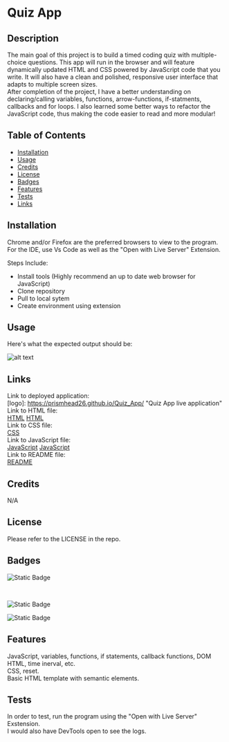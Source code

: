 # Quiz App

## Description

The main goal of this project is to build a timed coding quiz with multiple-choice questions. This app will run in the browser and will feature dynamically updated HTML and CSS powered by JavaScript code that you write. It will also have a clean and polished, responsive user interface that adapts to multiple screen sizes.
<br>
After completion of the project, I have a better understanding on declaring/calling variables, functions, arrow-functions, if-statments, callbacks and for loops. I also learned some better ways to refactor the JavaScript code, thus making the code easier to read and more modular!

## Table of Contents

- [Installation](#installation)
- [Usage](#usage)
- [Credits](#credits)
- [License](#license)
- [Badges](#badges)
- [Features](#features)
- [Tests](#tests)
- [Links](#links)

## Installation

Chrome and/or Firefox are the preferred browsers to view to the program.
<br>
For the IDE, use Vs Code as well as the "Open with Live Server" Extension.

Steps Include:

- Install tools (Highly recommend an up to date web browser for JavaScript)
- Clone repository
- Pull to local sytem
- Create environment using extension

## Usage

Here's what the expected output should be:

![alt text](../assets/Images/screenshot.png)

## Links

Link to deployed application:
<br>
[logo]: https://prismhead26.github.io/Quiz_App/ "Quiz App live application"
<br>
Link to HTML file:
<br>
[HTML](/home.html)
[HTML](/leaderboard.html)
<br>
Link to CSS file:
<br>
[CSS](/assets/CSS/reset.css)
<br>
Link to JavaScript file:
<br>
[JavaScript](/home.js)
[JavaScript](/leaderboard.js)
<br>
Link to README file:
<br>
[README](/README.md)

## Credits

N/A

## License

Please refer to the LICENSE in the repo.

## Badges

![Static Badge](https://img.shields.io/badge/Javascript%20-82%25%20-yellow)

<br>

![Static Badge](https://img.shields.io/badge/CSS%20-7%25%20-purple)
<br>

![Static Badge](https://img.shields.io/badge/HTML%20-11%25%20-orange)

## Features

JavaScript, variables, functions, if statements, callback functions, DOM HTML, time inerval, etc.
<br>
CSS, reset.
<br>
Basic HTML template with semantic elements.

## Tests

In order to test, run the program using the "Open with Live Server" Exstension.
<br>
I would also have DevTools open to see the logs.

